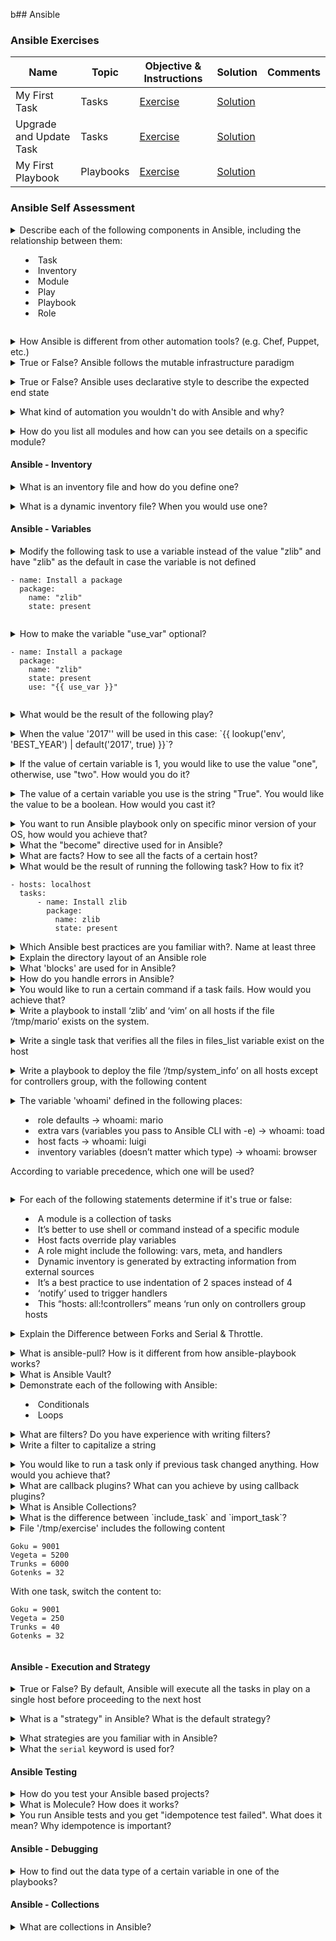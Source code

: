b## Ansible

<!-- {% raw %} -->

### Ansible Exercises

|Name|Topic|Objective & Instructions|Solution|Comments|
|--------|--------|------|----|----|
| My First Task | Tasks | [Exercise](my_first_task.md) | [Solution](solutions/my_first_task.md)
| Upgrade and Update Task | Tasks | [Exercise](update_upgrade_task.md) | [Solution](solutions/update_upgrade_task.md)
| My First Playbook | Playbooks | [Exercise](my_first_playbook.md) | [Solution](solutions/my_first_playbook.md)
	

### Ansible Self Assessment

<details>
<summary>Describe each of the following components in Ansible, including the relationship between them:

  * Task
  * Inventory	
  * Module
  * Play
  * Playbook
  * Role
</summary><br><b>

Task – a call to a specific Ansible module
Module – the actual unit of code executed by Ansible on your own host or a remote host. Modules are indexed by category (database, file, network, …) and also referred to as task plugins.
	
Inventory – An inventory file defines hosts and/or groups of hosts on which Ansible tasks executed upon. The inventory file can be in one of many formats, depending on the inventory plugins you have. The most common formats are INI and YAML.

Play – One or more tasks executed on a given host(s)

Playbook – One or more plays. Each play can be executed on the same or different hosts

Role – Ansible roles allows you to group resources based on certain functionality/service such that they can be easily reused. In a role, you have directories for variables, defaults, files, templates, handlers, tasks, and metadata. You can then use the role by simply specifying it in your playbook.
</b></details>

<details>
<summary>How Ansible is different from other automation tools? (e.g. Chef, Puppet, etc.)</summary><br><b>

Ansible is:

* Agentless
* Minimal run requirements (Python & SSH) and simple to use
* Default mode is "push" (it supports also pull)
* Focus on simpleness and ease-of-use
</b></details>


<details>
<summary>True or False? Ansible follows the mutable infrastructure paradigm</summary><br><b>


True. In immutable infrastructure approach, you'll replace infrastructure instead of modifying it.<br>
Ansible rather follows the mutable infrastructure paradigm where it allows you to change the configuration of different components, but this approach is not perfect and has its own disadvantages like "configuration drift" where different components may reach different state for different reasons.
</b></details>

<details>
<summary>True or False? Ansible uses declarative style to describe the expected end state</summary><br><b>

False. It uses a procedural style.
</b></details>

<details>
<summary>What kind of automation you wouldn't do with Ansible and why?</summary><br><b>

While it's possible to provision resources with Ansible, some prefer to use tools that follow immutable infrastructure paradigm.
Ansible doesn't saves state by default. So a task that creates 5 instances for example, when executed again will create additional 5 instances (unless
additional check is implemented or explicit names are provided) while other tools might check if 5 instances exist. If only 4 exist (by checking the state file for example), one additional instance will be created to reach the end goal of 5 instances.
</b></details>

<details>
<summary>How do you list all modules and how can you see details on a specific module?</summary><br><br>

1. Ansible online docs
2. `ansible-doc -l` for list of modules and `ansible-doc [module_name]` for detailed information on a specific module
</b></details>

#### Ansible - Inventory

<details>
<summary>What is an inventory file and how do you define one?</summary><br><b>

An inventory file defines hosts and/or groups of hosts on which Ansible tasks executed upon.

An example of inventory file:

```
192.168.1.2
192.168.1.3
192.168.1.4

[web_servers]
190.40.2.20
190.40.2.21
190.40.2.22
```
</b></details>

<details>
<summary>What is a dynamic inventory file? When you would use one?</summary><br><br>

A dynamic inventory file tracks hosts from one or more sources like cloud providers and CMDB systems.

You should use one when using external sources and especially when the hosts in your environment are being automatically<br>
spun up and shut down, without you tracking every change in these sources.
</b></details>

#### Ansible - Variables

<details>
<summary>Modify the following task to use a variable instead of the value "zlib" and have "zlib" as the default in case the variable is not defined

```
- name: Install a package
  package:
    name: "zlib"
    state: present
```
</summary><br><b>

```
- name: Install a package
  package:
    name: "{{ package_name|default('zlib') }}"
    state: present
```
</b></details>

<details>
<summary>How to make the variable "use_var" optional?

```
- name: Install a package
  package:
    name: "zlib"
    state: present
    use: "{{ use_var }}"
```
</summary><br><b>


With "default(omit)"
```
- name: Install a package
  package:
    name: "zlib"
    state: present
    use: "{{ use_var|default(omit) }}"
```
</b></details>

<details>
<summary>What would be the result of the following play?</summary><br><b>

```
---
- name: Print information about my host
  hosts: localhost
  gather_facts: 'no'
  tasks:
      - name: Print hostname
        debug:
            msg: "It's me, {{ ansible_hostname }}"
```

When given a written code, always inspect it thoroughly. If your answer is “this will fail” then you are right. We are using a fact (ansible_hostname), which is a gathered piece of information from the host we are running on. But in this case, we disabled facts gathering (gather_facts: no) so the variable would be undefined which will result in failure.
</b></details>

<details>
<summary>When the value '2017'' will be used in this case: `{{ lookup('env', 'BEST_YEAR') | default('2017', true) }}`?</summary><br><b>

when the environment variable 'BEST_YEAR' is empty or false.
</b></details>

<details>
<summary>If the value of certain variable is 1, you would like to use the value "one", otherwise, use "two". How would you do it?</summary><br><b>

`{{ (certain_variable == 1) | ternary("one", "two") }}`
</b></details>

<details>
<summary>The value of a certain variable you use is the string "True". You would like the value to be a boolean. How would you cast it?</summary><br><b>

`{{ some_string_var | bool }}`
</b></details>

<details>
<summary>You want to run Ansible playbook only on specific minor version of your OS, how would you achieve that?</summary><br><b>
</b></details>

<details>
<summary>What the "become" directive used for in Ansible?</summary><br><b>
</b></details>

<details>
<summary>What are facts? How to see all the facts of a certain host?</summary><br><b>
</b></details>

<details>
<summary>What would be the result of running the following task? How to fix it?

```
- hosts: localhost
  tasks:
      - name: Install zlib
        package:
          name: zlib
          state: present
```
</summary><br><b>
</b></details>

<details>
<summary>Which Ansible best practices are you familiar with?. Name at least three</summary><br><b>
</b></details>

<details>
<summary>Explain the directory layout of an Ansible role</summary><br><b>
</b></details>

<details>
<summary>What 'blocks' are used for in Ansible?</summary><br><b>
</b></details>

<details>
<summary>How do you handle errors in Ansible?</summary><br><b>
</b></details>

<details>
<summary>You would like to run a certain command if a task fails. How would you achieve that?</summary><br><b>
</b></details>

<details>
<summary>Write a playbook to install ‘zlib’ and ‘vim’ on all hosts if the file ‘/tmp/mario’ exists on the system.</summary><br><b>

```
---
- hosts: all
  vars:
      mario_file: /tmp/mario
      package_list:
          - 'zlib'
          - 'vim'
  tasks:
      - name: Check for mario file
        stat:
            path: "{{ mario_file }}"
        register: mario_f

      - name: Install zlib and vim if mario file exists
        become: "yes"
        package:
            name: "{{ item }}"
            state: present
        with_items: "{{ package_list }}"
        when: mario_f.stat.exists
```
</b></details>

<details>
<summary>Write a single task that verifies all the files in files_list variable exist on the host</summary><br><b>

```
- name: Ensure all files exist
  assert:
    that:
      - item.stat.exists
  loop: "{{ files_list }}"
```
</b></details>

<details>
<summary>Write a playbook to deploy the file ‘/tmp/system_info’ on all hosts except for controllers group, with the following content</summary><br><b>

  ```
  I'm <HOSTNAME> and my operating system is <OS>
  ```

  Replace <HOSTNAME> and  <OS> with the actual data for the specific host you are running on

The playbook to deploy the system_info file

```
---
- name: Deploy /tmp/system_info file
  hosts: all:!controllers
  tasks:
      - name: Deploy /tmp/system_info
        template:
            src: system_info.j2
            dest: /tmp/system_info
```

The content of the system_info.j2 template

```
# {{ ansible_managed }}
I'm {{ ansible_hostname }} and my operating system is {{ ansible_distribution }
```
</b></details>

<details>
<summary>The variable 'whoami' defined in the following places:

  * role defaults -> whoami: mario
  * extra vars (variables you pass to Ansible CLI with -e) -> whoami: toad
  * host facts -> whoami: luigi
  * inventory variables (doesn’t matter which type) -> whoami: browser

According to variable precedence, which one will be used?</summary><br><b>

The right answer is ‘toad’.

Variable precedence is about how variables override each other when they set in different locations. If you didn’t experience it so far I’m sure at some point you will, which makes it a useful topic to be aware of.

In the context of our question, the order will be extra vars (always override any other variable) -> host facts -> inventory variables -> role defaults (the weakest).

Here is the order of precedence from least to greatest (the last listed variables winning prioritization):

1. command line values (eg “-u user”)
2. role defaults [[1\]](https://docs.ansible.com/ansible/latest/user_guide/playbooks_variables.html#id15)
3. inventory file or script group vars [[2\]](https://docs.ansible.com/ansible/latest/user_guide/playbooks_variables.html#id16)
4. inventory group_vars/all [[3\]](https://docs.ansible.com/ansible/latest/user_guide/playbooks_variables.html#id17)
5. playbook group_vars/all [[3\]](https://docs.ansible.com/ansible/latest/user_guide/playbooks_variables.html#id17)
6. inventory group_vars/* [[3\]](https://docs.ansible.com/ansible/latest/user_guide/playbooks_variables.html#id17)
7. playbook group_vars/* [[3\]](https://docs.ansible.com/ansible/latest/user_guide/playbooks_variables.html#id17)
8. inventory file or script host vars [[2\]](https://docs.ansible.com/ansible/latest/user_guide/playbooks_variables.html#id16)
9. inventory host_vars/* [[3\]](https://docs.ansible.com/ansible/latest/user_guide/playbooks_variables.html#id17)
10. playbook host_vars/* [[3\]](https://docs.ansible.com/ansible/latest/user_guide/playbooks_variables.html#id17)
11. host facts / cached set_facts [[4\]](https://docs.ansible.com/ansible/latest/user_guide/playbooks_variables.html#id18)
12. play vars
13. play vars_prompt
14. play vars_files
15. role vars (defined in role/vars/main.yml)
16. block vars (only for tasks in block)
17. task vars (only for the task)
18. include_vars
19. set_facts / registered vars
20. role (and include_role) params
21. include params
22. extra vars (always win precedence)

A full list can be found at  [PlayBook Variables](https://docs.ansible.com/ansible/latest/user_guide/playbooks_variables.html#ansible-variable-precedence) . Also, note there is a significant difference between Ansible 1.x and 2.x.
</b></details>

<details>
<summary>For each of the following statements determine if it's true or false:

  * A module is a collection of tasks
  * It’s better to use shell or command instead of a specific module
  * Host facts override play variables
  * A role might include the following: vars, meta, and handlers
  * Dynamic inventory is generated by extracting information from external sources
  * It’s a best practice to use indentation of 2 spaces instead of 4
  * ‘notify’ used to trigger handlers
  * This “hosts: all:!controllers” means ‘run only on controllers group hosts</summary><br><b>
</b></details>

<details>
<summary>Explain the Difference between Forks and Serial & Throttle.</summary><br><b>

`Serial` is like running the playbook for each host in turn, waiting for completion of the complete playbook before moving on to the next host. `forks`=1 means run the first task in a play on one host before running the same task on the next host, so the first task will be run for each host before the next task is touched. Default fork is 5 in ansible.

```
[defaults]
forks = 30
```

```
- hosts: webservers
  serial: 1
  tasks:
    - name: ...
```

Ansible also supports `throttle` This keyword limits the number of workers up to the maximum set via the forks setting or serial. This can be useful in restricting tasks that may be CPU-intensive or interact with a rate-limiting API

```
tasks:
- command: /path/to/cpu_intensive_command
  throttle: 1
```

</b></details>

<details>
<summary>What is ansible-pull? How is it different from how ansible-playbook works?</summary><br><b>
</b></details>

<details>
<summary>What is Ansible Vault?</summary><br><b>
</b></details>

<details>
<summary>Demonstrate each of the following with Ansible:

  * Conditionals
  * Loops
</summary><br><b>
</b></details>

<details>
<summary>What are filters? Do you have experience with writing filters?</summary><br><b>
</b></details>

<details>
<summary>Write a filter to capitalize a string</summary><br><b>

```
def cap(self, string):
    return string.capitalize()
```
</b></details>

<details>
<summary>You would like to run a task only if previous task changed anything. How would you achieve that?</summary><br><b>
</b></details>

<details>
<summary>What are callback plugins? What can you achieve by using callback plugins?</summary><br><b>
</b></details>

<details>
<summary>What is Ansible Collections?</summary><br><b>
</b></details>

<details>
<summary>What is the difference between `include_task` and `import_task`?</summary><br><b>
</b></details>

<details>
<summary>File '/tmp/exercise' includes the following content

```
Goku = 9001
Vegeta = 5200
Trunks = 6000
Gotenks = 32
```

With one task, switch the content to:

```
Goku = 9001
Vegeta = 250
Trunks = 40
Gotenks = 32
```
</summary><br><b>

```
- name: Change saiyans levels
  lineinfile:
    dest: /tmp/exercise
    regexp: "{{ item.regexp }}"
    line: "{{ item.line }}"
  with_items:
    - { regexp: '^Vegeta', line: 'Vegeta = 250' }
    - { regexp: '^Trunks', line: 'Trunks = 40' }
    ...
```
</b></details>


#### Ansible - Execution and Strategy

<details>
<summary>True or False? By default, Ansible will execute all the tasks in play on a single host before proceeding to the next host</summary><br><b>

False. Ansible will execute a single task on all hosts before moving to the next task in a play. As for today, it uses 5 forks by default.<br>
This behavior is described as "strategy" in Ansible and it's configurable.
</b></details>

<details>
<summary>What is a "strategy" in Ansible? What is the default strategy?</summary><br><b>

A strategy in Ansible describes how Ansible will execute the different tasks on the hosts. By default Ansible is using the "Linear strategy" which defines that each task will run on all hosts before proceeding to the next task.
</b></details>

<details>
<summary>What strategies are you familiar with in Ansible?</summary><br><b>

  - Linear: the default strategy in Ansible. Run each task on all hosts before proceeding.
  - Free: For each host, run all the tasks until the end of the play as soon as possible
  - Debug: Run tasks in an interactive way
</b></details>

<details>
<summary>What the <code>serial</code> keyword is used for?</summary><br><b>

It's used to specify the number (or percentage) of hosts to run the full play on, before moving to next number of hosts in the group.

For example:
```
- name: Some play
  hosts: databases
  serial: 4
```

If your group has 8 hosts. It will run the whole play on 4 hosts and then the same play on another 4 hosts.
</b></details>

#### Ansible Testing

<details>
<summary>How do you test your Ansible based projects?</summary><br><b>
</b></details>

<details>
<summary>What is Molecule? How does it works?</summary><br><b>
</b></details>

<details>
<summary>You run Ansible tests and you get "idempotence test failed". What does it mean? Why idempotence is important?</summary><br><b>
</b></details>

#### Ansible - Debugging

<details>
<summary>How to find out the data type of a certain variable in one of the playbooks?</summary><br><b>

"{{ some_var | type_debug }}"
</b></details>

#### Ansible - Collections

<details>
<summary>What are collections in Ansible?</summary><br><b>
</b></details>

<!-- {% endraw %} -->